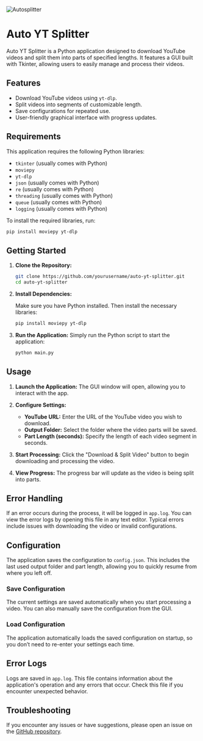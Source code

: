 ![Autosplitter](https://i.imgur.com/q78sAp2.png)
# Auto YT Splitter

Auto YT Splitter is a Python application designed to download YouTube videos and split them into parts of specified lengths. It features a GUI built with Tkinter, allowing users to easily manage and process their videos. 

## Features
- Download YouTube videos using `yt-dlp`.
- Split videos into segments of customizable length.
- Save configurations for repeated use.
- User-friendly graphical interface with progress updates.

## Requirements

This application requires the following Python libraries:

- `tkinter` (usually comes with Python)
- `moviepy`
- `yt-dlp`
- `json` (usually comes with Python)
- `re` (usually comes with Python)
- `threading` (usually comes with Python)
- `queue` (usually comes with Python)
- `logging` (usually comes with Python)

To install the required libraries, run:

```bash
pip install moviepy yt-dlp
```
## Getting Started

1. **Clone the Repository:**

   ```bash
   git clone https://github.com/yourusername/auto-yt-splitter.git
   cd auto-yt-splitter


2. **Install Dependencies:**

   Make sure you have Python installed. Then install the necessary libraries:

   ```bash
   pip install moviepy yt-dlp

3. **Run the Application:**
   Simply run the Python script to start the application:

   ```bash
   python main.py

## Usage

1. **Launch the Application:**
   The GUI window will open, allowing you to interact with the app.

2. **Configure Settings:**
   - **YouTube URL:** Enter the URL of the YouTube video you wish to download.
   - **Output Folder:** Select the folder where the video parts will be saved.
   - **Part Length (seconds):** Specify the length of each video segment in seconds.

3. **Start Processing:**
   Click the "Download & Split Video" button to begin downloading and processing the video.

4. **View Progress:**
   The progress bar will update as the video is being split into parts.

## Error Handling

If an error occurs during the process, it will be logged in `app.log`. You can view the error logs by opening this file in any text editor. Typical errors include issues with downloading the video or invalid configurations.

   ## Configuration

The application saves the configuration to `config.json`. This includes the last used output folder and part length, allowing you to quickly resume from where you left off.

### Save Configuration

The current settings are saved automatically when you start processing a video. You can also manually save the configuration from the GUI.

### Load Configuration

The application automatically loads the saved configuration on startup, so you don’t need to re-enter your settings each time.

## Error Logs

Logs are saved in `app.log`. This file contains information about the application's operation and any errors that occur. Check this file if you encounter unexpected behavior.

## Troubleshooting

If you encounter any issues or have suggestions, please open an issue on the [GitHub repository](https://github.com/hil2630/YT_AutoSplitter/issues).

